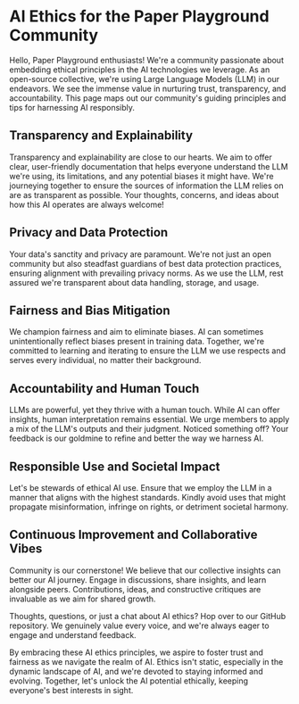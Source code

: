 # AI Ethics for the Paper Playground Community

Hello, Paper Playground enthusiasts! We're a community passionate about embedding ethical principles in the AI technologies we leverage. As an open-source collective, we're using Large Language Models (LLM) in our endeavors. We see the immense value in nurturing trust, transparency, and accountability. This page maps out our community's guiding principles and tips for harnessing AI responsibly.

## Transparency and Explainability  

Transparency and explainability are close to our hearts. We aim to offer clear, user-friendly documentation that helps everyone understand the LLM we're using, its limitations, and any potential biases it might have. We're journeying together to ensure the sources of information the LLM relies on are as transparent as possible. Your thoughts, concerns, and ideas about how this AI operates are always welcome!

## Privacy and Data Protection  

Your data's sanctity and privacy are paramount. We're not just an open community but also steadfast guardians of best data protection practices, ensuring alignment with prevailing privacy norms. As we use the LLM, rest assured we're transparent about data handling, storage, and usage.

## Fairness and Bias Mitigation  

We champion fairness and aim to eliminate biases. AI can sometimes unintentionally reflect biases present in training data. Together, we're committed to learning and iterating to ensure the LLM we use respects and serves every individual, no matter their background.

## Accountability and Human Touch  

LLMs are powerful, yet they thrive with a human touch. While AI can offer insights, human interpretation remains essential. We urge members to apply a mix of the LLM's outputs and their judgment. Noticed something off? Your feedback is our goldmine to refine and better the way we harness AI.

## Responsible Use and Societal Impact  

Let's be stewards of ethical AI use. Ensure that we employ the LLM in a manner that aligns with the highest standards. Kindly avoid uses that might propagate misinformation, infringe on rights, or detriment societal harmony.

## Continuous Improvement and Collaborative Vibes  

Community is our cornerstone! We believe that our collective insights can better our AI journey. Engage in discussions, share insights, and learn alongside peers. Contributions, ideas, and constructive critiques are invaluable as we aim for shared growth.

Thoughts, questions, or just a chat about AI ethics? Hop over to our GitHub repository. We genuinely value every voice, and we're always eager to engage and understand feedback.

By embracing these AI ethics principles, we aspire to foster trust and fairness as we navigate the realm of AI. Ethics isn't static, especially in the dynamic landscape of AI, and we're devoted to staying informed and evolving. Together, let's unlock the AI potential ethically, keeping everyone's best interests in sight.
